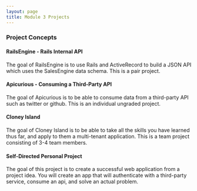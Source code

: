 ```yaml
---
layout: page
title: Module 3 Projects
---
```


### Project Concepts

#### RailsEngine - Rails Internal API

The goal of RailsEngine is to use Rails and ActiveRecord to build a JSON API which uses the SalesEngine data schema. This is a pair project.

#### Apicurious - Consuming a Third-Party API

The goal of Apicurious is to be able to consume data from a third-party API such as twitter or github. This is an individual ungraded project.

#### Cloney Island

The goal of Cloney Island is to be able to take all the skills you have learned thus far, and apply to them a multi-tenant application. This is a team project consisting of 3-4 team members.

#### Self-Directed Personal Project

The goal of this project is to create a successful web application from a project idea. You will create an app that will authenticate with a third-party service, consume an api, and solve an actual problem.

